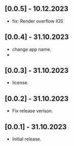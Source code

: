 ## [0.0.5] - 10.12.2023
* fix: Render overflow IOS
## [0.0.4] - 31.10.2023
* change app name.
* 
## [0.0.3] - 31.10.2023
* license.

## [0.0.2] - 31.10.2023

* Fix release verison.

## [0.0.1] - 31.10.2023

* Initial release.